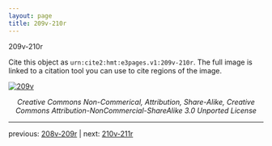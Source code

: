 ```yaml
---
layout: page
title: 209v-210r
---
```


209v-210r

Cite this object as `urn:cite2:hmt:e3pages.v1:209v-210r`.  The full image is linked to a citation tool you can use to cite regions of the image.

[![209v](http://www.homermultitext.org/iipsrv?IIIF=/project/homer/pyramidal/deepzoom/hmt/e3bifolio/v1/null.tif/full/800,/0/default.jpg)](http://www.homermultitext.org/ict2/?urn=urn:cite2:hmt:e3bifolio.v1:null) 

<p style="text-align: center; font-style: italic;">Creative Commons Non-Commerical, Attribution, Share-Alike, Creative Commons Attribution-NonCommercial-ShareAlike 3.0 Unported License</p>

---

previous: [208v-209r](../208v-209r/) | next: [210v-211r](../210v-211r/)